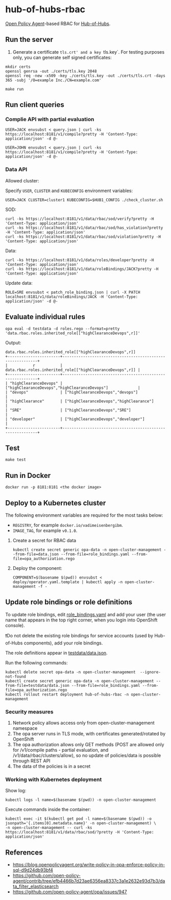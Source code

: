# hub-of-hubs-rbac

[Open Policy Agent](https://www.openpolicyagent.org)-based RBAC for [Hub-of-Hubs](https://github.com/open-cluster-management/hub-of-hubs).

## Run the server

1. Generate a certificate `tls.crt' and a key `tls.key`. For testing purposes only, you can generate self signed certificates:

```
mkdir certs
openssl genrsa -out ./certs/tls.key 2048
openssl req -new -x509 -key ./certs/tls.key -out ./certs/tls.crt -days 365 -subj '/O=example Inc./CN=example.com'
```

```
make run
```

## Run client queries

### Complie API with partial evaluation
```
USER=JACK envsubst < query.json | curl -ks https://localhost:8181/v1/compile?pretty -H 'Content-Type: application/json' -d @-
```

```
USER=JOHN envsubst < query.json | curl -ks https://localhost:8181/v1/compile?pretty -H 'Content-Type: application/json' -d @-
```

### Data API

Allowed cluster:

Specify `USER`, `CLUSTER` and `KUBECONFIG` environment variables:

```
USER=JACK CLUSTER=cluster1 KUBECONFIG=$HUB1_CONFIG ./check_cluster.sh
```

SOD:

```
curl -ks https://localhost:8181/v1/data/rbac/sod/verify?pretty -H 'Content-Type: application/json'
curl -ks https://localhost:8181/v1/data/rbac/sod/has_violation?pretty -H 'Content-Type: application/json'
curl -ks https://localhost:8181/v1/data/rbac/sod/violation?pretty -H 'Content-Type: application/json'
```

Data:

```
curl -ks https://localhost:8181/v1/data/roles/developer?pretty -H 'Content-Type: application/json'
curl -ks https://localhost:8181/v1/data/roleBindings/JACK?pretty -H 'Content-Type: application/json'
```

Update data:

```
ROLE=SRE envsubst < patch_role_binding.json | curl -X PATCH localhost:8181/v1/data/roleBindings/JACK -H 'Content-Type: application/json' -d @-
```

## Evaluate individual rules

```
opa eval -d testdata -d roles.rego --format=pretty 'data.rbac.roles.inherited_role[["highClearanceDevops",r]]'
```

Output:
```
data.rbac.roles.inherited_role[["highClearanceDevops",r]]
+-----------------------+-----------------------------------------------------------+
|           r           | data.rbac.roles.inherited_role[["highClearanceDevops",r]] |
+-----------------------+-----------------------------------------------------------+
| "highClearanceDevops" | ["highClearanceDevops","highClearanceDevops"]             |
| "devops"              | ["highClearanceDevops","devops"]                          |
| "highClearance"       | ["highClearanceDevops","highClearance"]                   |
| "SRE"                 | ["highClearanceDevops","SRE"]                             |
| "developer"           | ["highClearanceDevops","developer"]                       |
+-----------------------+-----------------------------------------------------------+

```

## Test

```
make test
```

## Run in Docker

```
docker run -p 8181:8181 <the docker image>
```

## Deploy to a Kubernetes cluster

The following environment variables are required for the most tasks below:

* `REGISTRY`, for example `docker.io/vadimeisenbergibm`.
* `IMAGE_TAG`, for example `v0.1.0`.

1.  Create a secret for RBAC data

    ```
    kubectl create secret generic opa-data -n open-cluster-management --from-file=data.json --from-file=role_bindings.yaml --from-file=opa_authorization.rego
    ```

1.  Deploy the component:

    ```
    COMPONENT=$(basename $(pwd)) envsubst < deploy/operator.yaml.template | kubectl apply -n open-cluster-management -f -
    ```

## Update role bindings or role definitions

To update role bindings, edit [role_bindings.yaml](role_bindings.yaml) and add your user
(the user name that appears in the top right corner, when you login into OpenShift console).

❗Do not delete the existing role bindings for service accounts (used by Hub-of-Hubs components), add your role bindings.

The role definitions appear in [testdata/data.json](testdata/data.json).

Run the following commands:

```
kubectl delete secret opa-data -n open-cluster-management  --ignore-not-found
kubectl create secret generic opa-data -n open-cluster-management --from-file=testdata/data.json --from-file=role_bindings.yaml --from-file=opa_authorization.rego
kubectl rollout restart deployment hub-of-hubs-rbac -n open-cluster-management
```

### Security measures

1. Network policy allows access only from open-cluster-management namespace
1. The opa server runs in TLS mode, with certificates generated/rotated by OpenShift
1. The opa authorization allows only GET methods (POST are allowed only for /v1/compile paths - partial evaluation, and /v1/data/rbac/clusters/allow), so no update of policies/data is possible through REST API
1. The data of the policies is in a secret

### Working with Kubernetes deployment

Show log:

```
kubectl logs -l name=$(basename $(pwd)) -n open-cluster-management
```

Execute commands inside the container:

```
kubectl exec -it $(kubectl get pod -l name=$(basename $(pwd)) -o jsonpath='{.items[0].metadata.name}' -n open-cluster-management) \
-n open-cluster-management -- curl -ks https://localhost:8181/v1/data/rbac/sod/?pretty -H 'Content-Type: application/json'
```

## References

* https://blog.openpolicyagent.org/write-policy-in-opa-enforce-policy-in-sql-d9d24db93bf4
* https://github.com/open-policy-agent/contrib/tree/efb4466b7d23ae6356ea8337c3a1e2632e93d7b3/data_filter_elasticsearch
* https://github.com/open-policy-agent/opa/issues/947

